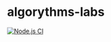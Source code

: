 # algorythms-labs

[![Node.js CI](https://github.com/Secret333Boy/algorythms-labs/actions/workflows/node.js.yml/badge.svg)](https://github.com/Secret333Boy/algorythms-labs/actions/workflows/node.js.yml)
